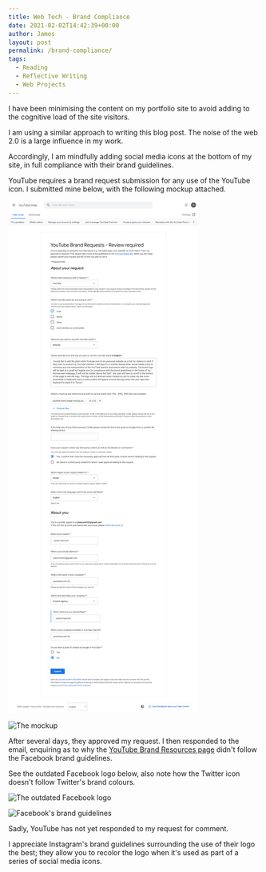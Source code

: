 ```yaml
---
title: Web Tech - Brand Compliance
date: 2021-02-02T14:42:39+00:00
author: James
layout: post
permalink: /brand-compliance/
tags:
  - Reading
  - Reflective Writing
  - Web Projects
---
```


I have been minimising the content on my portfolio site to avoid adding to the cognitive load of the site visitors.

I am using a similar approach to writing this blog post. The noise of the web 2.0 is a large influence in my work.

Accordingly, I am mindfully adding social media icons at the bottom of my site, in full compliance with their brand guidelines.

YouTube requires a brand request submission for any use of the YouTube icon. I submitted mine below, with the following mockup attached.

![The brand request](/wp-content/uploads/brand-compliance/brand%20request.png)

![The mockup](/wp-content/uploads/2021/brand-compliance/youtube%20brand%20usage%20mockup.png)

After several days, they approved my request. I then responded to the email, enquiring as to why the [YouTube Brand Resources page](https://www.youtube.com/about/brand-resources/#logos-icons-colors) didn't follow the Facebook brand guidelines.

See the outdated Facebook logo below, also note how the Twitter icon doesn't follow Twitter's brand colours.

![The outdated Facebook logo](/wp-content/uploads/2021/brand-compliance/youtube-facebook.jpg)

![Facebook's brand guidelines](/wp-content/uploads/2021/brand-compliance/facebook%20guidelines.png)

Sadly, YouTube has not yet responded to my request for comment.

I appreciate Instagram's brand guidelines surrounding the use of their logo the best; they allow you to recolor the logo when it's used as part of a series of social media icons.






